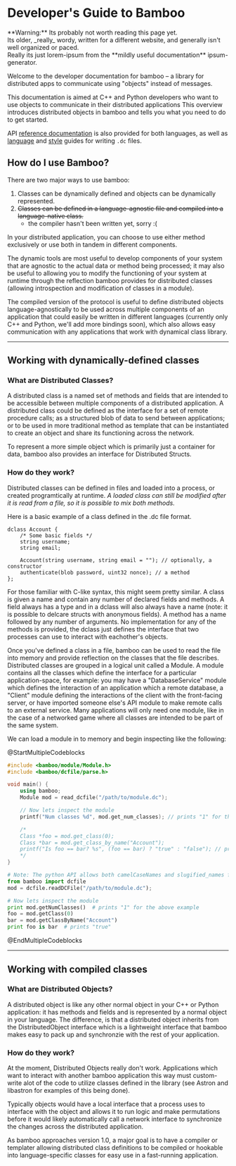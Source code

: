 Developer's Guide to Bamboo
===========================

<p class="alert alert-warning">
  **Warning:** Its probably not worth reading this page yet.  
  <br />
  Its older, _really_ wordy, written for a different website, and generally isn't
  well organized or paced.  
  <br />
  Really its just lorem-ipsum from the **mildly useful documentation** ipsum-generator.
</p>

Welcome to the developer documentation for bamboo – a library for distributed
apps to communicate using "objects" instead of messages.

This documentation is aimed at C++ and Python developers who want to use objects
to communicate in their distributed applications This overview introduces
distributed objects in bamboo and tells you what you need to do to get started.

API [reference documentation](/404.html) is also provided for both languages,
as well as [language](/404.html) and [style](/404.html) guides for writing
`.dc` files.


## How do I use Bamboo?

There are two major ways to use bamboo:

1. Classes can be dynamically defined and objects can be dynamically represented.
2. ~~Classes can be defined in a language-agnostic file and compiled into a language-native class.~~
   - the compiler hasn't been written yet, sorry :(

In your distributed application, you can choose to use either method exclusively
or use both in tandem in different components.

The dynamic tools are most useful to develop components of your system that are
agnostic to the actual data or method being processed; it may also be useful to
allowing you to modify the functioning of your system at runtime through the
reflection bamboo provides for distributed classes (allowing introspection and
modification of classes in a module).

The compiled version of the protocol is useful to define distributed objects
language-agnostically to be used across multiple components of an application
that could easily be written in different languages (currently only C++ and
Python, we'll add more bindings soon), which also allows easy communication with
any applications that work with dynamical class library.


--------------------------------------------------------------------------------


## Working with dynamically-defined classes

### What are Distributed Classes?

A distributed class is a named set of methods and fields that are intended to be
accessible between multiple components of a distributed application.
A distributed class could be defined as the interface for a set of remote
procedure calls; as a structured blob of data to send between applications; or
to be used in more traditional method as template that can be instantiated to
create an object and share its functioning across the network.

To represent a more simple object which is primarily just a container for data,
bamboo also provides an interface for Distributed Structs.

### How do they work?

Distributed classes can be defined in files and loaded into a process, or
created programtically at runtime.  _A loaded class can still be modified after
it is read from a file, so it is possible to mix both methods._

Here is a basic example of a class defined in the .dc file format.

```
dclass Account {
    /* Some basic fields */
    string username;
    string email;

    Account(string username, string email = ""); // optionally, a constructor
    authenticate(blob password, uint32 nonce); // a method
};
```

For those familiar with C-like syntax, this might seem pretty similar. A class
is given a name and contain any number of declared fields and methods. A field
always has a type and in a dclass will also always have a name (note: it is
possible to delcare structs with anonymous fields). A method has a name followed
by any number of arguments. No implementation for any of the methods is provided,
the dclass just defines the interface that two processes can use to interact
with eachother's objects.

Once you've defined a class in a file, bamboo can be used to read the file into memory and provide reflection on the classes that the file describes. Distributed classes are grouped in a logical unit called a Module. A module contains all the classes which define the interface for a particular application-space, for example: you may have a "DatabaseService" module which defines the interaction of an application which a remote database, a "Client" module defining the interactions of the client with the front-facing server, or have imported someone else's API module to make remote calls to an external service. Many applications will only need one module, like in the case of a networked game where all classes are intended to be part of the same system.

We can load a module in to memory and begin inspecting like the following:

@StartMultipleCodeblocks

```c++
#include <bamboo/module/Module.h>
#include <bamboo/dcfile/parse.h>

void main() {
    using bamboo;
    Module mod = read_dcfile("/path/to/module.dc");

    // Now lets inspect the module
    printf("Num classes %d", mod.get_num_classes); // prints "1" for the above example

    /*
    Class *foo = mod.get_class(0);
    Class *bar = mod.get_class_by_name("Account");
    printf("Is foo == bar? %s", (foo == bar) ? "true" : "false"); // prints "true"
    */
}
```

```python
# Note: The python API allows both camelCaseNames and slugified_names for function names.
from bamboo import dcfile
mod = dcfile.readDCFile("/path/to/module.dc");

# Now lets inspect the module
print mod.getNumClasses()  # prints "1" for the above example
foo = mod.getClass(0)
bar = mod.getClassByName("Account")
print foo is bar  # prints "true"
```

@EndMultipleCodeblocks


--------------------------------------------------------------------------------


## Working with compiled classes

### What are Distributed Objects?

A distributed object is like any other normal object in your C++ or Python
application: it has methods and fields and is represented by a normal object in
your language. The difference, is that a distributed object inherits from the
DistributedObject interface which is a lightweight interface that bamboo makes
easy to pack up and synchronzie with the rest of your application.

### How do they work?

At the moment, Distributed Objects really don't work. Applications which want to
interact with another bamboo application this way must custom-write alot of the
code to utilize classes defined in the library (see Astron and libastron for
examples of this being done).

Typically objects would have a local interface that a process uses to interface
with the object and allows it to run logic and make permutations before it would
likely automatically call a network interface to synchronize the changes across
the distributed application.

As bamboo approaches version 1.0, a major goal is to have a compiler or templater
allowing distributed class definitions to be compiled or hookable into
language-specific classes for easy use in a fast-running application.
